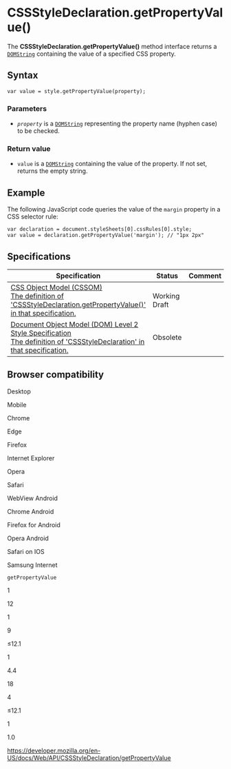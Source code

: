 # CSSStyleDeclaration.getPropertyValue()

The **CSSStyleDeclaration.getPropertyValue()** method interface returns a [`DOMString`](../domstring) containing the value of a specified CSS property.

## Syntax

    var value = style.getPropertyValue(property);

### Parameters

- _`property`_ is a [`DOMString`](../domstring) representing the property name (hyphen case) to be checked.

### Return value

- `value` is a [`DOMString`](../domstring) containing the value of the property. If not set, returns the empty string.

## Example

The following JavaScript code queries the value of the `margin` property in a CSS selector rule:

    var declaration = document.styleSheets[0].cssRules[0].style;
    var value = declaration.getPropertyValue('margin'); // "1px 2px"

## Specifications

<table><thead><tr class="header"><th>Specification</th><th>Status</th><th>Comment</th></tr></thead><tbody><tr class="odd"><td><a href="https://drafts.csswg.org/cssom/#dom-cssstyledeclaration-getpropertyvalue">CSS Object Model (CSSOM)<br />
<span class="small">The definition of 'CSSStyleDeclaration.getPropertyValue()' in that specification.</span></a></td><td><span class="spec-wd">Working Draft</span></td><td></td></tr><tr class="even"><td><a href="https://www.w3.org/TR/DOM-Level-2-Style/css.html#CSS-CSSStyleDeclaration">Document Object Model (DOM) Level 2 Style Specification<br />
<span class="small">The definition of 'CSSStyleDeclaration' in that specification.</span></a></td><td><span class="spec-obsolete">Obsolete</span></td><td></td></tr></tbody></table>

## Browser compatibility

Desktop

Mobile

Chrome

Edge

Firefox

Internet Explorer

Opera

Safari

WebView Android

Chrome Android

Firefox for Android

Opera Android

Safari on IOS

Samsung Internet

`getPropertyValue`

1

12

1

9

≤12.1

1

4.4

18

4

≤12.1

1

1.0

<a href="https://developer.mozilla.org/en-US/docs/Web/API/CSSStyleDeclaration/getPropertyValue" class="_attribution-link">https://developer.mozilla.org/en-US/docs/Web/API/CSSStyleDeclaration/getPropertyValue</a>
